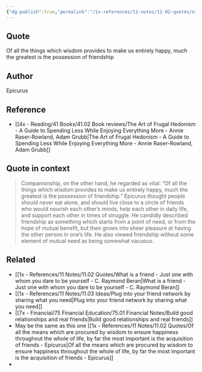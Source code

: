 ```yaml
---
{"dg-publish":true,"permalink":"/1x-references/11-notes/11-02-quotes/of-all-the-things-which-wisdom-provides-to-make-us-entirely-happy-much-the-greatest-is-the-possession-of-friendship-epicurus/","title":"Of all the things which wisdom provides to make us entirely happy, much the greatest is the possession of friendship - Epicurus","created":"2025-08-31T21:59:14.193+03:00","updated":"2025-09-01T07:41:20.148+03:00"}
---
```



## Quote
Of all the things which wisdom provides to make us entirely happy, much the greatest is the possession of friendship

## Author
Epicurus

## Reference
- [[4x - Reading/41 Books/41.02 Book reviews/The Art of Frugal Hedonism - A Guide to Spending Less While Enjoying Everything More - Annie Raser-Rowland, Adam Grubb\|The Art of Frugal Hedonism - A Guide to Spending Less While Enjoying Everything More - Annie Raser-Rowland, Adam Grubb]]


## Quote in context
> Companionship, on the other hand, he regarded as vital: “Of all the things which wisdom provides to make us entirely happy, much the greatest is the possession of friendship.” Epicurus thought people should never eat alone, and should live close to a circle of friends who would nourish each other’s minds, help each other in daily life, and support each other in times of struggle. He candidly described friendship as something which starts from a point of need, or from the hope of mutual benefit, but then grows into sheer pleasure at having the other person in one’s life. He also viewed friendship without some element of mutual need as being somewhat vacuous.


## Related
- [[1x - References/11 Notes/11.02 Quotes/What is a friend - Just one with whom you dare to be yourself - C. Raymond Beran\|What is a friend - Just one with whom you dare to be yourself - C. Raymond Beran]]
- [[1x - References/11 Notes/11.03 Ideas/Plug into your friend network by sharing what you need\|Plug into your friend network by sharing what you need]]
- [[7x - Financial/75 Financial Education/75.01 Financial Notes/Build good relationships and real friends\|Build good relationships and real friends]]
- May be the same as this one [[1x - References/11 Notes/11.02 Quotes/Of all the means which are procured by wisdom to ensure happiness throughout the whole of life, by far the most important is the acquisition of friends - Epicurus\|Of all the means which are procured by wisdom to ensure happiness throughout the whole of life, by far the most important is the acquisition of friends - Epicurus]]
- 